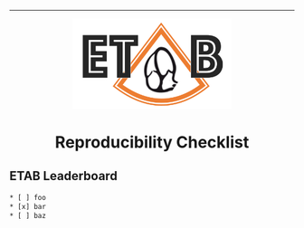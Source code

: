 ---------------

<p align="center">
  <img width="280" height="160" src="assets/etab_logo.png" />
</p>

<h1 align="center">
    <b> Reproducibility Checklist </b>
</h1>

## ETAB Leaderboard

    * [ ] foo
    * [x] bar
    * [ ] baz
